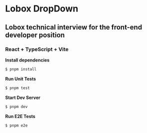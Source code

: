 # Lobox DropDown

## Lobox technical interview for the front-end developer position

### React + TypeScript + Vite

**Install dependencies**

```bash
$ pnpm install
```

**Run Unit Tests**

```bash
$ pnpm test
```

**Start Dev Server**

```bash
$ pnpm dev
```

**Run E2E Tests**

```bash
$ pnpm e2e
```
